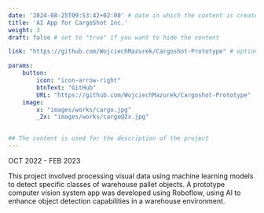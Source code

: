 ```yaml
---
date: '2024-08-25T09:53:42+02:00' # date in which the content is created - defaults to "today"
title: 'AI App for CargoShot Inc.'
weight: 3
draft: false # set to "true" if you want to hide the content 

link: "https://github.com/WojciechMazurek/Cargoshot-Prototype" # optional URL to link the logo to

params:
    button:
        icon: "icon-arrow-right"
        btnText: "GitHub"
        URL: "https://github.com/WojciechMazurek/Cargoshot-Prototype"
    image:  
        x: "images/works/cargo.jpg"
        _2x: "images/works/cargo@2x.jpg"
    

## The content is used for the description of the project
---
```

OCT 2022 - FEB 2023 

This project involved processing visual data using machine learning models to detect specific classes of warehouse pallet objects. A prototype computer vision system app was developed using Roboflow, using AI to enhance object detection capabilities in a warehouse environment.